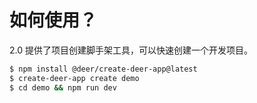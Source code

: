 # 如何使用？

2.0 提供了项目创建脚手架工具，可以快速创建一个开发项目。

```bash
$ npm install @deer/create-deer-app@latest
$ create-deer-app create demo
$ cd demo && npm run dev
```
